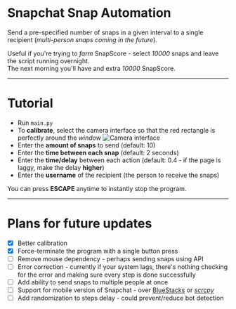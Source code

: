 # Snapchat Snap Automation
Send a pre-specified number of snaps in a given interval to a single recipient 
(*multi-person snaps coming in the future*).

Useful if you're trying to *farm* SnapScore - select *10000* snaps and leave the script running overnight.\
The next morning you'll have and extra *10000* SnapScore. 

---

# Tutorial
* Run `main.py`
* To **calibrate**, select the camera interface so that the red rectangle is perfectly around the *window*
![Camera interface](https://user-images.githubusercontent.com/76653181/199706575-d1fcdde2-1cfe-448e-a4b9-cfa49985352c.png)
* Enter the **amount of snaps** to send (default: 10)
* Enter the **time between each snap** (default: 2 seconds)
* Enter the **time/delay** between each action (default: 0.4 - if the page is laggy, make the delay **higher**)
* Enter the **username** of the recipient (the person to receive the snaps)

You can press **ESCAPE** anytime to instantly stop the program.

---

# Plans for future updates
- [x] Better calibration
- [x] Force-terminate the program with a single button press
- [ ] Remove mouse dependency - perhaps sending snaps using API
- [ ] Error correction - currently if your system lags, there's nothing checking for the error and making sure 
  every step is done successfully
- [ ] Add ability to send snaps to multiple people at once
- [ ] Support for mobile version of Snapchat - over [BlueStacks](https://www.bluestacks.com/K) or [*scrcpy*](https://github.com/Genymobile/scrcpy)
- [ ] Add randomization to steps delay - could prevent/reduce bot detection
